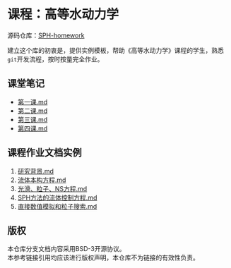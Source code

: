 # 课程：高等水动力学

源码仓库：[SPH-homework](https://github.com/zoziha/SPH-homework/tree/main)

建立这个库的初衷是，提供实例模板，帮助《高等水动力学》课程的学生，熟悉`git`开发流程，按时按量完全作业。

## 课堂笔记

+ [第一课.md](./课堂笔记/第一课.md)
+ [第二课.md](./课堂笔记/第二课.md)
+ [第三课.md](./课堂笔记/第三课.md)
+ [第四课.md](./课堂笔记/第四课.md)

## 课程作业文档实例

1. [研究背景.md](./课程作业文档实例/研究背景.md)
2. [流体本构方程.md](./课程作业文档实例/流体控制方程.md)
3. [光滑、粒子、NS方程.md](./课程作业文档实例/光滑、粒子、NS方程.md)
4. [SPH方法的流体控制方程.md](./课程作业文档实例/SPH方法的流体控制方程.md)
5. [直接数值模拟和粒子搜索.md](课程作业文档实例/直接数值模拟和粒子搜索.md)

## 版权

本仓库分支文档内容采用BSD-3开源协议。  
本参考链接引用均应该进行版权声明，本仓库不为链接的有效性负责。
